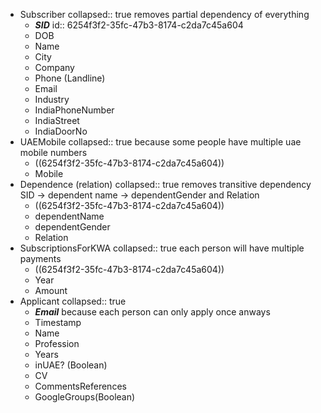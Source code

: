- Subscriber
  collapsed:: true
  removes partial dependency of everything
	- **_SID_**
	  id:: 6254f3f2-35fc-47b3-8174-c2da7c45a604
	- DOB
	- Name
	- City
	- Company
	- Phone (Landline)
	- Email
	- Industry
	- IndiaPhoneNumber
	- IndiaStreet
	- IndiaDoorNo
- UAEMobile
  collapsed:: true
  because some people have multiple uae mobile numbers
	- ((6254f3f2-35fc-47b3-8174-c2da7c45a604))
	- Mobile
- Dependence (relation)
  collapsed:: true
  removes transitive dependency SID $\to$ dependent name $\to$ dependentGender and Relation
	- ((6254f3f2-35fc-47b3-8174-c2da7c45a604))
	- dependentName
	- dependentGender
	- Relation
- SubscriptionsForKWA
  collapsed:: true
  each person will have multiple payments
	- ((6254f3f2-35fc-47b3-8174-c2da7c45a604))
	- Year
	- Amount
- Applicant
  collapsed:: true
	- _**Email**_
	  because each person can only apply once anways
	- Timestamp
	- Name
	- Profession
	- Years
	- inUAE? (Boolean)
	- CV
	- CommentsReferences
	- GoogleGroups(Boolean)